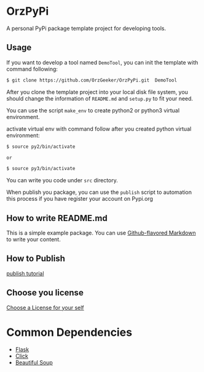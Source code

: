 # OrzPyPi

A personal PyPi package template project for developing tools.

## Usage

If you want to develop a tool named `DemoTool`, you can init the template with command following:

```bash
$ git clone https://github.com/OrzGeeker/OrzPyPi.git  DemoTool
```

After you clone the template project into your local disk file system, you should change the information
of `README.md` and `setup.py` to fit your need.

You can use the script `make_env` to create python2 or python3 virtual environment.

activate virtual env with command follow after you created python virtual environment: 

```bash
$ source py2/bin/activate

or

$ source py3/bin/activate
```

You can write you code under `src` directory.

When publish you package, you can use the `publish` script to automation this process if you have register your account on Pypi.org

## How to write README.md

This is a simple example package. You can use
[Github-flavored Markdown](https://guides.github.com/features/mastering-markdown/)
to write your content.

## How to Publish

[publish tutorial](https://packaging.python.org/tutorials/packaging-projects/)

## Choose you license

[Choose a License for your self](https://choosealicense.com)


# Common Dependencies

- [Flask](http://flask.pocoo.org/)
- [Click](https://click.palletsprojects.com)
- [Beautiful Soup](https://www.crummy.com/software/BeautifulSoup/)